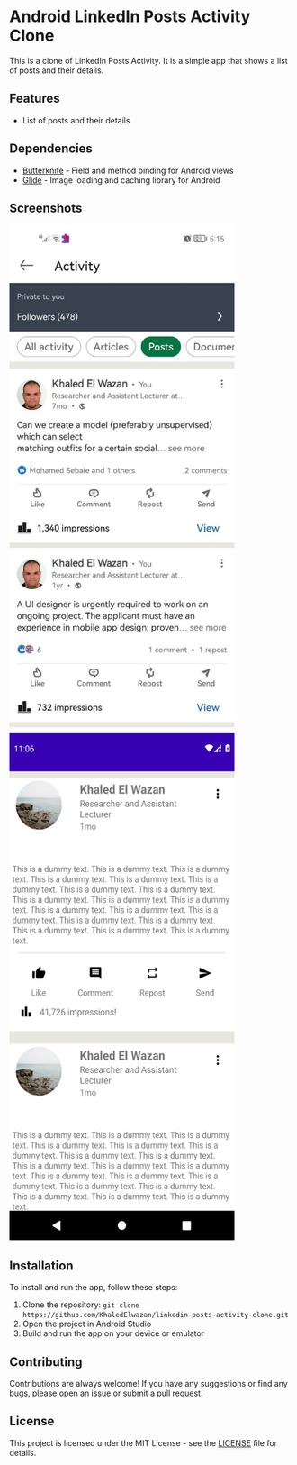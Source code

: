 # Android LinkedIn Posts Activity Clone
This is a clone of LinkedIn Posts Activity. It is a simple app that shows a list of posts and their details. 


## Features
- List of posts and their details

## Dependencies
* [Butterknife](https://github.com/JakeWharton/butterknife) - Field and method binding for Android views
* [Glide](https://github.com/bumptech/glide) - Image loading and caching library for Android


## Screenshots

<img src=".screenshots/linkedin.jpg" width="400" height="900" alt="LinkedIn original post list">
<img src=".screenshots/cloned.png" width="400" height="900" alt="LinkedIn cloned post list">


## Installation

To install and run the app, follow these steps:

1. Clone the repository: `git clone https://github.com/KhaledElwazan/linkedin-posts-activity-clone.git`
2. Open the project in Android Studio
3. Build and run the app on your device or emulator

## Contributing

Contributions are always welcome! If you have any suggestions or find any bugs, please open an issue or submit a pull request.

## License

This project is licensed under the MIT License - see the [LICENSE](/LICENSE) file for details.